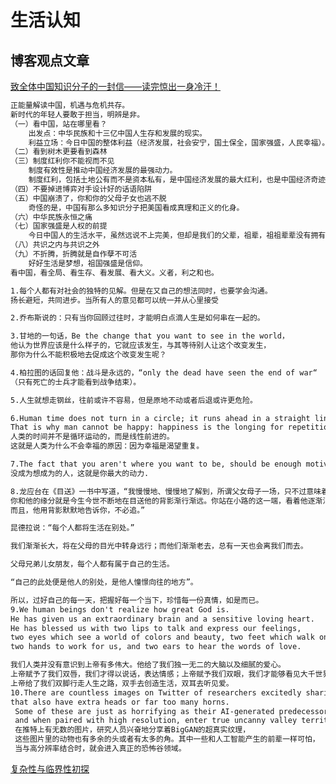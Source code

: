 # 生活认知
## 博客观点文章
[致全体中国知识分子的一封信——读完惊出一身冷汗！](https://mp.weixin.qq.com/s?__biz=MzU1NjI0ODkxNw==&mid=2247492272&idx=3&sn=0128923abde8cb39ad4cb13c22db2e37&chksm=fbc5588accb2d19c09e41338036747696a49c59b8fd461fcf2377e60e5f00491e23a73157242&mpshare=1&scene=23&srcid=&sharer_sharetime=1588725152260&sharer_shareid=d812adcc01829f0f7f8fb06aea118511#rd)
```markdown
正能量解读中国，机遇与危机共存。
新时代的年轻人要敢于担当，明辨是非。
（一）看中国，站在哪里看？
    出发点：中华民族和十三亿中国人生存和发展的现实。
    利益立场：今日中国的整体利益（经济发展，社会安宁，国土保全，国家强盛，人民幸福）。
（二）看到树木更要看到森林
（三）制度红利你不能视而不见  
    制度有效性是推动中国经济发展的最强动力。
    制度红利，包括土地公有而不是资本私有，是中国经济发展的最大红利，也是中国经济奇迹的唯一答案
（四）不要掉进博弈对手设计好的话语陷阱
（五）中国崩溃了，你和你的父母子女也逃不脱
    奇怪的是，中国有那么多知识分子把美国看成真理和正义的化身。
（六）中华民族永恒之痛
（七）国家强盛是人权的前提
    今日中国人的生活水平，虽然远说不上完美，但却是我们的父辈，祖辈，祖祖辈辈没有拥有过的。
（八）共识之内与共识之外
（九）不折腾，折腾就是自作孽不可活
    好好生活是梦想，祖国强盛是信仰。
看中国，看全局、看生存、看发展、看大义。义者，利之和也。
```

```markdown
1.每个人都有对社会的独特的见解。但是在又自己的想法同时，也要学会沟通。
扬长避短，共同进步。当所有人的意见都可以统一并从心里接受

2.乔布斯说的：只有当你回顾过往时，才能明白点滴人生是如何串在一起的。

3.甘地的一句话，Be the change that you want to see in the world，
他认为世界应该是什么样子的，它就应该发生，与其等待别人让这个改变发生，
那你为什么不能积极地去促成这个改变发生呢？

4.柏拉图的话回复他：战斗是永远的，“only the dead have seen the end of war“
（只有死亡的士兵才能看到战争结束）。

5.人生就想走钢丝，往前或许不容易，但是原地不动或者后退或许更危险。

6.Human time does not turn in a circle; it runs ahead in a straight line. 
That is why man cannot be happy: happiness is the longing for repetition.
人类的时间并不是循环运动的，而是线性前进的。
这就是人类为什么不会幸福的原因：因为幸福是渴望重复。

7.The fact that you aren't where you want to be, should be enough motivation. 
没成为想成为的人，这就是你最大的动力.

8.龙应台在《目送》一书中写道，“我慢慢地、慢慢地了解到，所谓父女母子一场，只不过意味着，
你和他的缘分就是今生今世不断地在目送他的背影渐行渐远。你站在小路的这一端，看着他逐渐消失在小路转弯的地方，
而且，他用背影默默地告诉你，不必追。”

昆德拉说：“每个人都将生活在别处。”

我们渐渐长大，将在父母的目光中转身远行；而他们渐渐老去，总有一天也会离我们而去。

父母兄弟儿女朋友，每个人都有属于自己的生活。

“自己的此处便是他人的别处，是他人憧憬向往的地方”。

所以，过好自己的每一天，把握好每一个当下，珍惜每一份真情，如是而已。
9.We human beings don't realize how great God is. 
He has given us an extraordinary brain and a sensitive loving heart.
He has blessed us with two lips to talk and express our feelings, 
two eyes which see a world of colors and beauty, two feet which walk on the road of life, 
two hands to work for us, and two ears to hear the words of love.

我们人类并没有意识到上帝有多伟大。他给了我们独一无二的大脑以及细腻的爱心。
上帝赋予了我们双唇，我们才得以说话，表达情感；上帝赋予我们双眼，我们才能够看见大千世界多彩的美丽；
上帝给了我们双脚行走人生之路，双手去创造生活，双耳去听见爱。
10.There are countless images on Twitter of researchers excitedly sharing BigGAN’s hyperreal textures on animals 
that also have extra heads or far too many horns.
 Some of these are just as horrifying as their AI-generated predecessors,
 and when paired with high resolution, enter true uncanny valley territory.
 在推特上有无数的图片，研究人员兴奋地分享着BigGAN的超真实纹理，
 这些图片里的动物也有多余的头或者有太多的角。其中一些和人工智能产生的前辈一样可怕，
 当与高分辨率结合时，就会进入真正的恐怖谷领域。
```


[复杂性与临界性初探](https://www.cnblogs.com/LittleHann/p/12834149.html)
